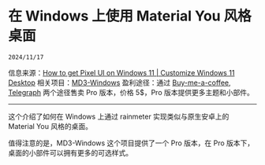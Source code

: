 # 在 Windows 上使用 Material You 风格桌面

``2024/11/17``

信息来源：[How to get Pixel UI on Windows 11 | Customize Windows 11 Desktop](https://www.youtube.com/watch?v=j0sSBe7RcR0)
相关项目：[MD3-Windows](https://github.com/Runixe786/MD3-Windows)
盈利途径：通过 [Buy-me-a-coffee](https://buymeacoffee.com/sahilseth2s/e/331439), [Telegraph](https://telegra.ph/Pro-Membership-10-09) 两个途径售卖 Pro 版本，价格 5$，Pro 版本提供更多主题和小部件。

- - -

这个介绍了如何在 Windows 上通过 rainmeter 实现类似与原生安卓上的 Material You 风格的桌面。

值得注意的是，MD3-Windows 这个项目提供了一个 Pro 版本，在 Pro 版本下，桌面的小部件可以拥有更多的可选样式。
